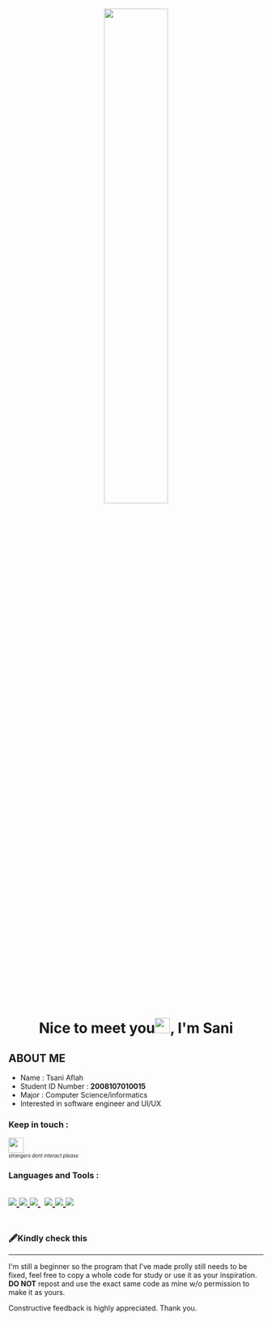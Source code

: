 <h1 align="center"><img width="50%" height="auto" src="https://cdn131.picsart.com/317759484386211.png?type=webp&to=min&r=640"/></h1>
<h1 align="center">Nice to meet you<img src="https://raw.githubusercontent.com/MartinHeinz/MartinHeinz/master/wave.gif" width="30px">, I'm Sani</h1>

## **ABOUT ME**

-  Name              : Tsani Aflah
-  Student ID Number : **2008107010015**
-  Major             : Computer Science/informatics
-  Interested in software engineer and UI/UX

### Keep in touch :


<a href="https://instagram.com/saniaflahh" target="_blank"> <img width="30px" src="https://cdn.jsdelivr.net/npm/simple-icons@v3/icons/instagram.svg"/>
</a>
<br />
<small><small>*strangers dont interact please*</small></small>
### Languages and Tools :
<a href="https://www.java.com" target="_blank"> <img src="https://img.icons8.com/color/48/000000/java-coffee-cup-logo.png"/> </a>
<a href="https://developer.android.com/" target="_blank"> <img src="https://img.icons8.com/fluency/48/000000/android-studio--v2.png"/> </a> 
<a style="padding-right:8px;" href="https://www.mysql.com/" target="_blank"> <img src="https://img.icons8.com/fluent/50/000000/mysql-logo.png"/> </a>
<a href="https://www.w3.org/html/" target="_blank"> <img src="https://img.icons8.com/color/48/000000/html-5.png"/> </a> 
<a href="https://www.w3schools.com/css/" target="_blank"> <img src="https://img.icons8.com/color/48/000000/css3.png"/> </a> 
<a href="https://www.python.org" target="_blank"> <img src="https://img.icons8.com/color/48/000000/python.png"/> </a>
<br />
<br />
---
### 🖋️Kindly check this
---
  I'm still a beginner so the program that I've made prolly still needs to be fixed, feel free to copy a whole code for study or use it as your inspiration. **DO NOT** repost and use the exact same code as mine w/o permission to make it as yours. 
  
  <p>Constructive feedback is highly appreciated.
  Thank you.</p>